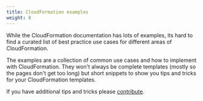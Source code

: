 ```yaml
---
title: CloudFormation examples
weight: 8
---
```


While the CloudFormation documentation has lots of examples, its hard to find a curated list of best practice use cases for different areas of CloudFormation.

The examples are a collection of common use cases and how to implement with CloudFormation. They won't always be complete templates (mostly so the pages don't get too long) but short snippets to show you tips and tricks for your CloudFormation templates.

If you have additional tips and tricks please [contribute](TODO).